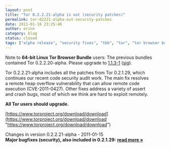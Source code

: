 ```yaml
---
layout: post
title: "Tor 0.2.2.21-alpha is out (security patches)"
permalink: tor-02221-alpha-out-security-patches
date: 2011-01-18 23:25:48
author: erinn
category: blog
status: closed
tags: ["alpha release", "security fixes", "tbb", "tor", "tor browser bundle", "updated packages"]
---
```


Note to **64-bit Linux Tor Browser Bundle** users: The previous bundles contained Tor 0.2.2.20-alpha. Please upgrade to [1.1.3-1](https://www.torproject.org/dist/torbrowser/linux/tor-browser-gnu-linux-i686-1.1.3-dev-en-US.tar.gz) ([sig](https://www.torproject.org/dist/torbrowser/linux/tor-browser-gnu-linux-i686-1.1.3-dev-en-US.tar.gz.asc)).

Tor 0.2.2.21-alpha includes all the patches from Tor 0.2.1.29, which  
 continues our recent code security audit work. The main fix resolves  
 a remote heap overflow vulnerability that can allow remote code  
 execution (CVE-2011-0427). Other fixes address a variety of assert  
 and crash bugs, most of which we think are hard to exploit remotely.

**All Tor users should upgrade.**

[https://www.torproject.org/download/download](https://www.torproject.org/download/download "https://www.torproject.org/download/download")

Changes in version 0.2.2.21-alpha - 2011-01-15  
 **Major bugfixes (security), also included in 0.2.1.29:** [**read more »**](https://blog.torproject.org/blog/tor-02221-alpha-out-security-patches)

